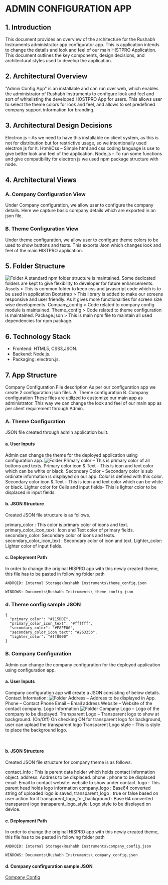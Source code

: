 # ADMIN CONFIGURATION APP
## 1.	Introduction
This document provides an overview of the architecture for the Rushabh Instruments administrator app configurator app. This is application intends to change the details and look and feel of our main HISTPRO Application.  This document outlines the key components, design decisions, and architectural styles used to develop the application.

## 2.	Architectural Overview
"Admin Config App" is an installable and can run over web, which enables the administrator of Rushabh Instruments to configure look and feel and sort of whitelisting the developed HOSTPRO App for users. This allows user to select the theme colors for look and feel, and allows to set predefined company support information for branding.

## 3.	Architectural Design Decisions
Electron js – As we need to have this installable on client system, as this is not for distribution but for restrictive usage, so we intentionally used electron js for it.
Html/Css – Simple html and css coding language is use to give better look and feel of the application. 
Node.js – To run some functions and give compatibility for electron js we used npm package structure with node. 

## 4.	Architectural Views
### A.	Company Configuration View
Under Company configuration, we allow user to configure the company details. Here we capture basic company details which are exported in an json file. 
### B.	Theme Configuration View
Under theme configuration, we allow user to configure theme colors to be used to show buttons and texts. This exports Json which changes look and feel of the main HISTPRO application.

## 5.	Folder Structure
![Folder](/img/source.png)
A standard npm folder structure is maintained. Some dedicated folders are kept to give flexibility to developer for future enhancements.
Assets > This is common folder to keep css and javascript code which is to be used in application
Bootstrap > This library is added to make our screens responsive and user friendly. As it gives more functionalities for screen size wise developments.
Company_config > Code related to company config module is maintained.
Theme_config > Code related to theme configuration is maintained.
Package.json > This is main npm file to maintain all used dependencies for npm package.  
## 6.	Technology Stack
- Frontend: HTML5, CSS3,JSON.
- Backend: Node.js.
- Packaging: electron.js.

## 7.	App Structure
Company Configuration File description
As per our configuration app we create 2 configuration json files.
A.	Theme configuration
B.	Company configuration
These files are utilized to customize our main app as administrator. This way we can change the look and feel of our main app as per client requirement through Admin.
### A.	Theme Configuration
JSON file created through admin application built. 
#### a.	User Inputs
Admin can change the theme for the deployed application using configuration app. 
![Folder](/img/theme.png)
Primary color – This is primary color of all buttons and texts. 
Primary color icon & Text – This is icon and text color which can be white or black.
Secondary Color – Secondary color is sub ordinate information is displayed on our app. Color is defined with this color.
Secondary color icon & Text – This is icon and text color which can be white or black.
Lighter color for Cells and input fields- This is lighter color to be displaced in input fields.
#### b.	JSON Structure
Created JSON file structure is as follows.
  
primary_color : This color is primary color of icons and text.
primary_color_icon_text : Icon and Text color of primary fields.
secondary_color: Secondary color of icons and texts.
secondary_color_icon_text : Secondary color of icon and text.
Lighter_color: Lighter color of input fields.

#### c.	Deployment Path
In order to change the original HISPRO app with this newly created theme, this file has to be pasted in following folder path

~~~
ANDROID: Internal Storage\Rushabh Instruments\theme_config.json
~~~

~~~
WINDOWS: Documents\Rushabh Instruments\ theme_config.json
~~~
 
### d.	Theme config sample JSON
~~~
{
  "primary_color": "#115DDE",
  "primary_color_icon_text": "#ffffff",
  "secondary_color": "#E8FF00",
  "secondary_color_icon_text": "#26335b",
  "lighter_color": "#ff0000"
} 
~~~
### B.	Company Configuration
Admin can change the company configuration for the deployed application using configuration app. 
#### a.	User Inputs
Company configuration app will create a JSON consisting of below details.
Contact Information:
 ![Folder](/img/contact.png)
Address – Address to be displayed in App.
Phone – Contact Phone
Email – Email address
Website – Website of the contact company.
Logo Information
 ![Folder](/img/logo.png)
 Company Logo – Logo of the company to be displayed.
Transparent Logo – Transparent logo to show at background. (On/Off)
On checking ON for transparent logo for background, user can upload the transparent logo 
Transparent Logo style – This is style to place the background logo.

 

#### b.	JSON Structure
Created JSON file structure for company theme is as follows.
  
contact_info : This is parent data holder which holds contact information object. 
	address: Address to be displaced.
	phone : phone to be displaced
	email: Email to contact
	website: website to show under contact.
logo : This parent head holds logo information
	company_logo : Base64 converted string of uploaded logo is saved,
	transparent_logo : true or false based on user action for it
	transparent_logo_for_background : Base 64 converted transparent logo
	transparent_logo_style: Logo style to be displayed on device.


#### c.	Deployment Path
In order to change the original HISPRO app with this newly created theme, this file has to be pasted in following folder path
~~~
ANDROID: Internal Storage\Rushabh Instruments\company_config.json
~~~
~~~
WINDOWS: Documents\Rushabh Instruments\ company_config.json
 ~~~

#### d.	Company confirguration sample JSON
 
[Company Config](/img/company_config.json)

